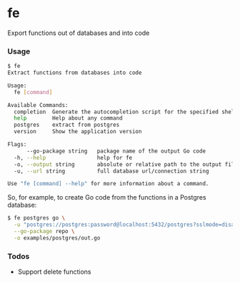 # fe
Export functions out of databases and into code

### Usage

``` sh
$ fe
Extract functions from databases into code

Usage:
  fe [command]

Available Commands:
  completion  Generate the autocompletion script for the specified shell
  help        Help about any command
  postgres    extract from postgres
  version     Show the application version

Flags:
      --go-package string   package name of the output Go code
  -h, --help                help for fe
  -o, --output string       absolute or relative path to the output file
  -u, --url string          full database url/connection string

Use "fe [command] --help" for more information about a command.
```

So, for example, to create Go code from the functions in a Postgres database:
``` sh
$ fe postgres go \
  -u "postgres://postgres:password@localhost:5432/postgres?sslmode=disable" \
  --go-package repo \
  -o examples/postgres/out.go
```

### Todos

* Support delete functions